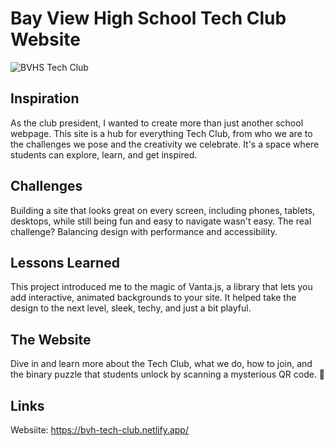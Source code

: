 # Bay View High School Tech Club Website

![BVHS Tech Club](https://github.com/user-attachments/assets/fc47ebca-e737-49eb-a7b1-5f770e5c4a3f)

## Inspiration

As the club president, I wanted to create more than just another school webpage. This site is a hub for everything Tech Club, from who we are to the challenges we pose and the creativity we celebrate. It's a space where students can explore, learn, and get inspired.

## Challenges

Building a site that looks great on every screen, including phones, tablets, desktops, while still being fun and easy to navigate wasn't easy. The real challenge? Balancing design with performance and accessibility.

## Lessons Learned

This project introduced me to the magic of Vanta.js, a library that lets you add interactive, animated backgrounds to your site. It helped take the design to the next level, sleek, techy, and just a bit playful.

## The Website

Dive in and learn more about the Tech Club, what we do, how to join, and the binary puzzle that students unlock by scanning a mysterious QR code. 🧩

## Links

Websiite: https://bvh-tech-club.netlify.app/
